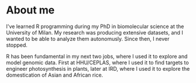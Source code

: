 # About me

I've learned R programming during my PhD in biomolecular science at the University of Milan. My research was producing extensive datasets, and I wanted to be able to analyze them autonomusly. Since then, I never stopped.

R has been fundamental in my next two jobs, where I used it to explore and model genomic data. First at HHU/CEPLAS, where I used it to find targets to engineer photosynthesis in plants, later at IRD, where I used it to explore the domestication of Asian and African rice.

